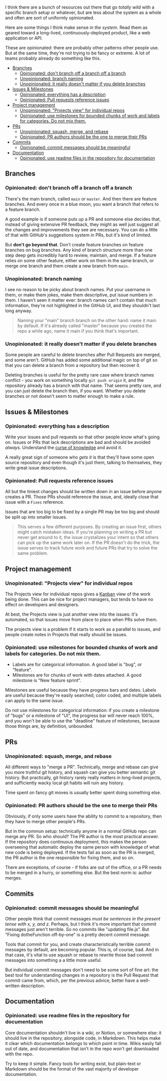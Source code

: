 I think there are a bunch of resources out there that go _totally wild_ with a specific branch setup or whatever, but are less about the system as a whole and often are sort of uniformly opinionated.

Here are some things I think make sense _in the system_. Read them as geared toward a long-lived, continuously-deployed product, like a web application or API.

These are opinionated: there are probably other patterns other people use. But at the same time, they're not trying to be fancy or extreme. A lot of teams probably already do something like this.

- [Branches](#branches)
  * [Opinionated: don't branch off a branch off a branch](#opinionated--don-t-branch-off-a-branch-off-a-branch)
  * [Unopinionated: branch naming](#unopinionated--branch-naming)
  * [Unopinionated: it really doesn't matter if you delete branches](#unopinionated--it-really-doesn-t-matter-if-you-delete-branches)
- [Issues & Milestones](#issues---milestones)
  * [Opinionated: everything has a description](#opinionated--everything-has-a-description)
  * [Opinionated: Pull requests reference issues](#opinionated--pull-requests-reference-issues)
- [Project management](#project-management)
  * [Unopinionated: "Projects view" for individual repos](#unopinionated---projects-view--for-individual-repos)
  * [Opinionated: use milestones for bounded chunks of work and labels for categories. Do not mix them.](#opinionated--use-milestones-for-bounded-chunks-of-work-and-labels-for-categories-do-not-mix-them)
- [PRs](#prs)
  * [Unopinionated: squash, merge, and rebase](#unopinionated--squash--merge--and-rebase)
  * [Opinionated: PR authors should be the one to merge their PRs](#opinionated--pr-authors-should-be-the-one-to-merge-their-prs)
- [Commits](#commits)
  * [Opinionated: commit messages should be meaningful](#opinionated--commit-messages-should-be-meaningful)
- [Documentation](#documentation)
  * [Opinionated: use readme files in the repository for documentation](#opinionated--use-readme-files-in-the-repository-for-documentation)

## Branches

### Opinionated: don't branch off a branch off a branch

There's the main branch, called `main` or `master`. And then there are feature branches. And every once in a blue moon, you want a branch that refers to a feature branch.

A good example is if someone puts up a PR and someone else decides that, instead of giving extensive PR feedback, they might as well just suggest all the changes and improvements they see are necessary. You can do a little of that with GitHub's suggestions system in PRs, but it's kind of limited.

But **don't go beyond that**. Don't create feature branches on feature branches on bug branches. Any kind of branch structure more than one step deep gets incredibly hard to review, maintain, and merge. If a feature relies on some other feature, either work on them in the same branch, or merge one branch and them create a new branch from `main`.

### Unopinionated: branch naming

I see no reason to be picky about branch names. Put your username in them, or make them jokes, make them descriptive, put issue numbers in them. I haven't seen it matter ever: branch names can't contain that much information, they're not highlighted in the GitHub UI, and they shouldn't last long anyway.

> Naming your "main" branch branch on the other hand: name it main by default. If it's already called "master" because you created the repo a while ago, name it main if you think that's important.

### Unopinionated: it really doesn't matter if you delete branches

Some people are careful to delete branches after Pull Requests are merged, and some aren't. GitHub has added some additional magic on top of git so that you can delete a branch from a repository but then recover it.

Deleting branches is useful for the pretty rare case where branch names conflict - you work on something locally `git push origin` it, and the repository already has a branch with that name. That seems pretty rare, and you can just delete the branch then, if you want. Whether you delete branches or not doesn't seem to matter enough to make a rule.

## Issues & Milestones

### Opinionated: everything has a description

Write your issues and pull requests so that other people know what's going on. Issues or PRs that lack descriptions are bad and should be avoided _always_. Understand the [curse of knowledge](https://en.wikipedia.org/wiki/Curse_of_knowledge) and avoid it.

A really great sign of someone who _gets it_ is that they'll have some open source repository and even though it's just them, talking to themselves, they write great issue descriptions.

### Opinionated: Pull requests reference issues

All but the tiniest changes should be written down in an issue before anyone creates a PR. Those PRs should reference the issue, and, ideally close that issue with a `Fixes` reference.

Issues that are too big to be fixed by a single PR may be too big and should be split up into smaller issues.

> This serves a few different purposes. By creating an issue first, others might catch mistaken ideas. If you're planning on writing a PR but never get around to it, the issue crystalizes your intent so that others can pick up the same work later on. If the PR doesn't do the trick, the issue serves to track future work and future PRs that try to solve the same problem.

## Project management

### Unopinionated: "Projects view" for individual repos

The Projects view for individual repos gives a [Kanban](https://en.wikipedia.org/wiki/Kanban_(development)) view of the work being done. This can be nice for project managers, but tends to have no effect on developers and designers.

At best, the Projects view is just another view into the issues: it's automated, so that issues move from place to place when PRs solve them.

The projects view is a problem if it starts to work as a parallel to issues, and people create notes in Projects that really should be issues.

### Opinionated: use milestones for bounded chunks of work and labels for categories. Do not mix them.

- Labels are for categorical information. A good label is "bug", or "feature".
- Milestones are for chunks of work with dates attached. A good milestone is "New feature sprint".

Milestones are useful because they have progress bars and dates. Labels are useful because they're easily searched, color coded, and multiple labels can apply to the same issue.

Do not use milestones for categorical information: if you create a milestone of "bugs" or a milestone of "UI", the progress bar will never reach 100%, and you won't be able to use the "deadline" feature of milestones, because those things are, by definition, unbounded.

## PRs

### Unopinionated: squash, merge, and rebase

All different ways to "merge a PR". Technically, merge and rebase can give you more truthful git history, and squash can give you better semantic git history. But practically, git history rarely really matters in long-lived projects, and sufficiently wacky local git habits will ruin any history.

Time spent on fancy git moves is usually better spent doing something else.

### Opinionated: PR authors should be the one to merge their PRs

Obviously, if only some users have the ability to commit to a repository, then they have to merge other people's PRs.

But in the common setup: technically anyone in a normal GitHub repo can merge any PR. So who should? The PR author is the most practical answer. If the repository does continuous deployment, this makes the person overseeing that automatic deploy the same person with knowledge of what new code is being deployed. If the tests fail as soon as the PR is merged, the PR author is the one responsible for fixing them, and so on.

There are exceptions, of course - if folks are out of the office, or a PR needs to be merged in a hurry, or something else. But the best norm is: author merges.

## Commits

### Opinionated: commit messages should be meaningful

Other people think that commit messages _must be sentences in the present tense with x, y, and z_. Perhaps, but I think it's more important that commit messages just aren't terrible. So no commits like "updating file.js". But "Fixing dotheFunction off-by-one" is a pretty decent commit message.

Tools that commit for you, and create characteristically terrible commit messages by default, are becoming popular. This is, of course, bad. And in that case, it's vital to use squash or rebase to rewrite those bad commit messages into something a a little more useful.

But individual commit messages don't need to be some sort of fine art: the best tool for understanding changes in a repository is the Pull Request that commit came from, which, per the previous advice, better have a well-written description.

## Documentation

### Opinionated: use readme files in the repository for documentation

Core documentation shouldn't live in a wiki, or Notion, or somewhere else: it should live in the repository, alongside code, in Markdown. This helps make it clear which documentation belongs to which point in time. Wikis easily fall out of date, and documentation that isn't in the repo won't get downloaded with the repo.

Try to keep it simple. Fancy tools for writing exist, but plain-text or Markdown should be the format of the vast majority of developer documentation.

